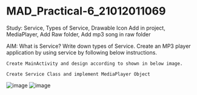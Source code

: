 # MAD_Practical-6_21012011069
Study: Service, Types of Service, Drawable Icon Add in project, MediaPlayer, Add Raw folder, Add mp3 song in raw folder

AIM: What is Service? Write down types of Service. Create an MP3 player application by using service by following below instructions.

    Create MainActivity and design according to shown in below image. 

    Create Service Class and implement MediaPlayer Object
![image](https://github.com/Patelbhoomi122/MAD_Practical-6_21012011069/assets/98692265/7bd75e91-0462-4484-8e86-996f305c0167)
![image](https://github.com/Patelbhoomi122/MAD_Practical-6_21012011069/assets/98692265/dcb6faed-29c0-4469-b129-42a104c55dc1)
